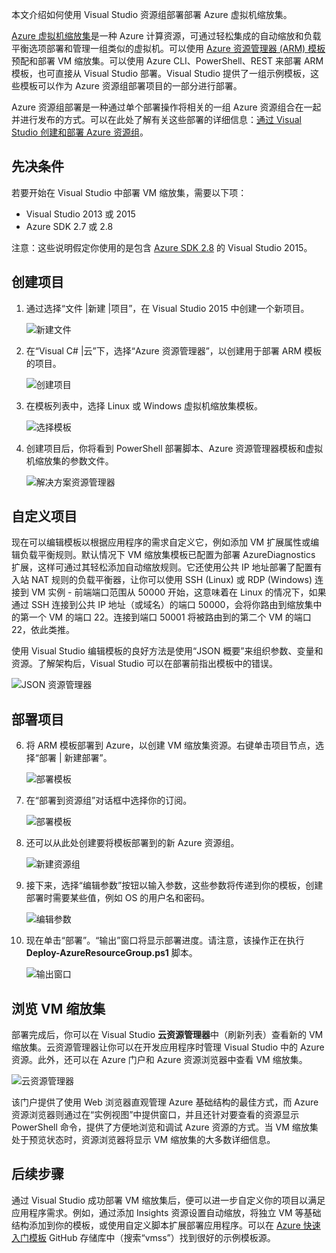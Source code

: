 
本文介绍如何使用 Visual Studio 资源组部署部署 Azure 虚拟机缩放集。


[Azure 虚拟机缩放集](azure.microsoft.com/blog/azure-vm-scale-sets-public-preview/)是一种 Azure 计算资源，可通过轻松集成的自动缩放和负载平衡选项部署和管理一组类似的虚拟机。可以使用 [Azure 资源管理器 (ARM) 模板](https://github.com/Azure/azure-quickstart-templates)预配和部署 VM 缩放集。可以使用 Azure CLI、PowerShell、REST 来部署 ARM 模板，也可直接从 Visual Studio 部署。Visual Studio 提供了一组示例模板，这些模板可以作为 Azure 资源组部署项目的一部分进行部署。

Azure 资源组部署是一种通过单个部署操作将相关的一组 Azure 资源组合在一起并进行发布的方式。可以在此处了解有关这些部署的详细信息：[通过 Visual Studio 创建和部署 Azure 资源组](/documentation/articles/vs-azure-tools-resource-groups-deployment-projects-create-deploy/)。

## 先决条件

若要开始在 Visual Studio 中部署 VM 缩放集，需要以下项：

- Visual Studio 2013 或 2015
- Azure SDK 2.7 或 2.8

注意：这些说明假定你使用的是包含 [Azure SDK 2.8](https://azure.microsoft.com/blog/announcing-the-azure-sdk-2-8-for-net/) 的 Visual Studio 2015。

## 创建项目

1. 通过选择“文件 |新建 |项目”，在 Visual Studio 2015 中创建一个新项目。

	![新建文件][file_new]

2. 在“Visual C# |云”下，选择“Azure 资源管理器”，以创建用于部署 ARM 模板的项目。

	![创建项目][create_project]

3.  在模板列表中，选择 Linux 或 Windows 虚拟机缩放集模板。

	![选择模板][select_Template]

4. 创建项目后，你将看到 PowerShell 部署脚本、Azure 资源管理器模板和虚拟机缩放集的参数文件。

	![解决方案资源管理器][solution_explorer]

## 自定义项目

现在可以编辑模板以根据应用程序的需求自定义它，例如添加 VM 扩展属性或编辑负载平衡规则。默认情况下 VM 缩放集模板已配置为部署 AzureDiagnostics 扩展，这样可通过其轻松添加自动缩放规则。它还使用公共 IP 地址部署了配置有入站 NAT 规则的负载平衡器，让你可以使用 SSH (Linux) 或 RDP (Windows) 连接到 VM 实例 - 前端端口范围从 50000 开始，这意味着在 Linux 的情况下，如果通过 SSH 连接到公共 IP 地址（或域名）的端口 50000，会将你路由到缩放集中的第一个 VM 的端口 22。连接到端口 50001 将被路由到的第二个 VM 的端口 22，依此类推。

 使用 Visual Studio 编辑模板的良好方法是使用“JSON 概要”来组织参数、变量和资源。了解架构后，Visual Studio 可以在部署前指出模板中的错误。

![JSON 资源管理器][json_explorer]

## 部署项目

6. 将 ARM 模板部署到 Azure，以创建 VM 缩放集资源。右键单击项目节点，选择“部署 | 新建部署”。

	![部署模板][5deploy_Template]

7. 在“部署到资源组”对话框中选择你的订阅。

	![部署模板][6deploy_Template]

8. 还可以从此处创建要将模板部署到的新 Azure 资源组。

	![新建资源组][new_resource]

9. 接下来，选择“编辑参数”按钮以输入参数，这些参数将传递到你的模板，创建部署时需要某些值，例如 OS 的用户名和密码。

	![编辑参数][edit_parameters]

10. 现在单击“部署”。“输出”窗口将显示部署进度。请注意，该操作正在执行 **Deploy-AzureResourceGroup.ps1** 脚本。

	![输出窗口][output_window]

## 浏览 VM 缩放集

部署完成后，你可以在 Visual Studio **云资源管理器**中（刷新列表）查看新的 VM 缩放集。云资源管理器让你可以在开发应用程序时管理 Visual Studio 中的 Azure 资源。此外，还可以在 Azure 门户和 Azure 资源浏览器中查看 VM 缩放集。

![云资源管理器][cloud_explorer]

 该门户提供了使用 Web 浏览器直观管理 Azure 基础结构的最佳方式，而 Azure 资源浏览器则通过在“实例视图”中提供窗口，并且还针对要查看的资源显示 PowerShell 命令，提供了方便地浏览和调试 Azure 资源的方式。当 VM 缩放集处于预览状态时，资源浏览器将显示 VM 缩放集的大多数详细信息。

## 后续步骤

通过 Visual Studio 成功部署 VM 缩放集后，便可以进一步自定义你的项目以满足应用程序需求。例如，通过添加 Insights 资源设置自动缩放，将独立 VM 等基础结构添加到你的模板，或使用自定义脚本扩展部署应用程序。可以在 [Azure 快速入门模板](https://github.com/Azure/azure-quickstart-templates) GitHub 存储库中（搜索“vmss”）找到很好的示例模板源。

[file_new]: ./media/virtual-machines-common-scale-sets-visual-studio/1-FileNew.png
[create_project]: ./media/virtual-machines-common-scale-sets-visual-studio/2-CreateProject.png
[select_Template]: ./media/virtual-machines-common-scale-sets-visual-studio/3b-SelectTemplateLin.png
[solution_explorer]: ./media/virtual-machines-common-scale-sets-visual-studio/4-SolutionExplorer.png
[json_explorer]: ./media/virtual-machines-common-scale-sets-visual-studio/10-JsonExplorer.png
[5deploy_Template]: ./media/virtual-machines-common-scale-sets-visual-studio/5-DeployTemplate.png
[6deploy_Template]: ./media/virtual-machines-common-scale-sets-visual-studio/6-DeployTemplate.png
[new_resource]: ./media/virtual-machines-common-scale-sets-visual-studio/7-NewResourceGroup.png
[edit_parameters]: ./media/virtual-machines-common-scale-sets-visual-studio/8-EditParameter.png
[output_window]: ./media/virtual-machines-common-scale-sets-visual-studio/9-Output.png
[cloud_explorer]: ./media/virtual-machines-common-scale-sets-visual-studio/12-CloudExplorer.png
